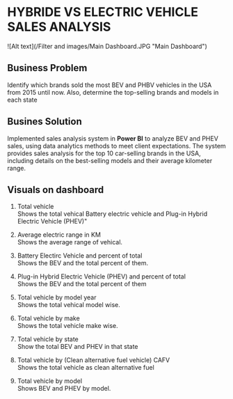# HYBRIDE VS ELECTRIC VEHICLE SALES ANALYSIS
![Alt text](/Filter and images/Main Dashboard.JPG "Main Dashboard")
## Business Problem
Identify which brands sold the most BEV and PHBV vehicles in the USA from 2015 until now. Also, determine the top-selling brands and models in each state

## Busines Solution
Implemented sales analysis system in **Power BI** to analyze BEV and PHEV sales, using data analytics methods to meet client expectations. The system provides sales analysis for the top 10 car-selling brands in the USA, including details on the best-selling models and their average kilometer range.

## Visuals on dashboard
1. Total vehicle
   <br>
   Shows the total vehical Battery electric vehicle and Plug-in Hybrid Electric Vehicle (PHEV)"

2. Average electric range in KM <br>
   Shows the average range of vehical.

3. Battery Electirc Vehicle and percent of total<br>
    Shows the BEV and the total percent of them.

4. Plug-in Hybrid Electric Vehicle (PHEV) and percent of total <br>
   Shows the BEV and the total percent of them

5. Total vehicle by model year <br>
   Shows the total vehical model wise.

6. Total vehicle by make <br>
   Shows the total vehicle make wise.

7. Total vehicle by state <br>
    Show the total BEV and PHEV in that state
8. Total vehicle by (Clean alternative fuel vehicle) CAFV <br>
    Shows the total vehicle as clean alternative fuel
9.  Total vehicle by model <br>
    Shows BEV and PHEV by model.
